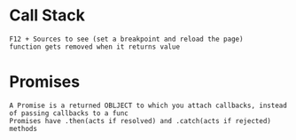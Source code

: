 # Call Stack 
    F12 + Sources to see (set a breakpoint and reload the page)
    function gets removed when it returns value

# Promises
    A Promise is a returned OBLJECT to which you attach callbacks, instead of passing callbacks to a func
    Promises have .then(acts if resolved) and .catch(acts if rejected) methods